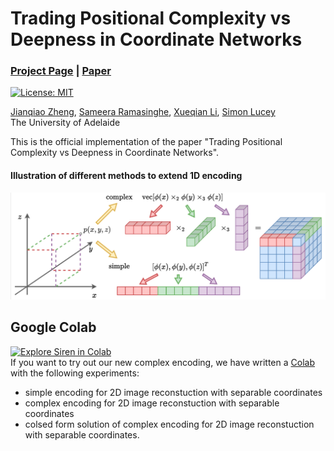 # Trading Positional Complexity vs Deepness in Coordinate Networks
### [Project Page](https://osiriszjq.github.io/complex_encoding) | [Paper](https://arxiv.org/pdf/2205.08987.pdf)
[![License: MIT](https://img.shields.io/badge/License-MIT-yellow.svg)](https://opensource.org/licenses/MIT)


[Jianqiao Zheng](https://github.com/osiriszjq/),
[Sameera Ramasinghe](https://scholar.google.pl/citations?user=-j0m9aMAAAAJ&hl=en),
[Xueqian Li](https://lilac-lee.github.io/),
[Simon Lucey](https://www.adelaide.edu.au/directory/simon.lucey)<br>
The University of Adelaide

This is the official implementation of the paper "Trading Positional Complexity vs Deepness in Coordinate Networks".

#### Illustration of different methods to extend 1D encoding
![Illustration of different methods to extend 1D encoding](imgs/simple_complex_encoding.png)
    
    
## Google Colab
[![Explore Siren in Colab](https://colab.research.google.com/assets/colab-badge.svg)](https://colab.research.google.com/github/osiriszjq/complex_encoding/blob/main/complex_encoding.ipynb)<br>
If you want to try out our new complex encoding, we have written a [Colab](https://colab.research.google.com/github/osiriszjq/complex_encoding/blob/main/complex_encoding.ipynb) with the following experiments:
* simple encoding for 2D image reconstuction with separable coordinates
* complex encoding for 2D image reconstuction with separable coordinates
* colsed form solution of complex encoding for 2D image reconstuction with separable coordinates. 
